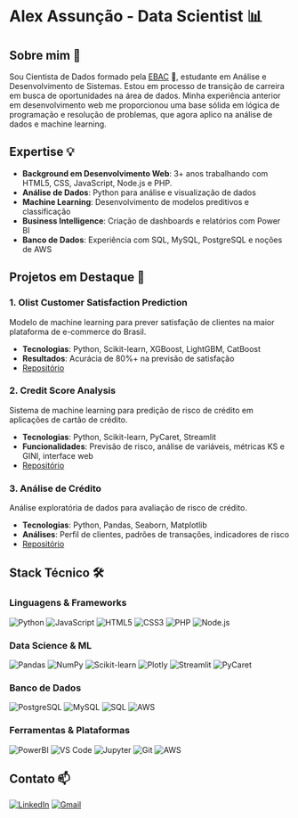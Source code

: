 # Alex Assunção - Data Scientist 📊

## Sobre mim 🚀
Sou Cientista de Dados formado pela [EBAC](https://ebaconline.com.br/) 🔗, estudante em Análise e Desenvolvimento de Sistemas. Estou em processo de transição de carreira em busca de oportunidades na área de dados. Minha experiência anterior em desenvolvimento web me proporcionou uma base sólida em lógica de programação e resolução de problemas, que agora aplico na análise de dados e machine learning.

## Expertise 💡
- **Background em Desenvolvimento Web**: 3+ anos trabalhando com HTML5, CSS, JavaScript, Node.js e PHP.
- **Análise de Dados**: Python para análise e visualização de dados
- **Machine Learning**: Desenvolvimento de modelos preditivos e classificação
- **Business Intelligence**: Criação de dashboards e relatórios com Power BI
- **Banco de Dados**: Experiência com SQL, MySQL, PostgreSQL e noções de AWS


## Projetos em Destaque 🌟


### 1. Olist Customer Satisfaction Prediction
Modelo de machine learning para prever satisfação de clientes na maior plataforma de e-commerce do Brasil.
- **Tecnologias**: Python, Scikit-learn, XGBoost, LightGBM, CatBoost
- **Resultados**: Acurácia de 80%+ na previsão de satisfação
- [Repositório](https://github.com/alexassuncaodados/Olist-E-commerce-Satisfaction-Prediction)

### 2. Credit Score Analysis
Sistema de machine learning para predição de risco de crédito em aplicações de cartão de crédito.
- **Tecnologias**: Python, Scikit-learn, PyCaret, Streamlit
- **Funcionalidades**: Previsão de risco, análise de variáveis, métricas KS e GINI, interface web
- [Repositório](https://github.com/alexassuncaodados/Project_CreditScore)


### 3. Análise de Crédito
Análise exploratória de dados para avaliação de risco de crédito.
- **Tecnologias**: Python, Pandas, Seaborn, Matplotlib
- **Análises**: Perfil de clientes, padrões de transações, indicadores de risco
- [Repositório](https://github.com/alexassuncaodados/analise-credito)

## Stack Técnico 🛠️

### Linguagens & Frameworks
![Python](https://img.shields.io/badge/Python-FFD43B?style=for-the-badge&logo=python&logoColor=blue)
![JavaScript](https://img.shields.io/badge/JavaScript-F7DF1E?style=for-the-badge&logo=javascript&logoColor=black)
![HTML5](https://img.shields.io/badge/HTML5-E34F26?style=for-the-badge&logo=html5&logoColor=white)
![CSS3](https://img.shields.io/badge/CSS3-1572B6?style=for-the-badge&logo=css3&logoColor=white)
![PHP](https://img.shields.io/badge/PHP-777BB4?style=for-the-badge&logo=php&logoColor=white)
![Node.js](https://img.shields.io/badge/Node.js-339933?style=for-the-badge&logo=nodedotjs&logoColor=white)

### Data Science & ML
![Pandas](https://img.shields.io/badge/Pandas-2C2D72?style=for-the-badge&logo=pandas&logoColor=white)
![NumPy](https://img.shields.io/badge/Numpy-777BB4?style=for-the-badge&logo=numpy&logoColor=white)
![Scikit-learn](https://img.shields.io/badge/scikit_learn-F7931E?style=for-the-badge&logo=scikit-learn&logoColor=white)
![Plotly](https://img.shields.io/badge/Plotly-239120?style=for-the-badge&logo=plotly&logoColor=white)
![Streamlit](https://img.shields.io/badge/Streamlit-FF4B4B?style=for-the-badge&logo=Streamlit&logoColor=white)
![PyCaret](https://img.shields.io/badge/PyCaret-23ADA7?style=for-the-badge&logo=PyCaret&logoColor=white)

### Banco de Dados
![PostgreSQL](https://img.shields.io/badge/PostgreSQL-4169E1?style=for-the-badge&logo=PostgreSQL&logoColor=white)
![MySQL](https://img.shields.io/badge/MySQL-4479A1?style=for-the-badge&logo=mysql&logoColor=white)
![SQL](https://img.shields.io/badge/SQL-FF8C00?style=for-the-badge&logo=sql&logoColor=white)
![AWS](https://img.shields.io/badge/Amazon_AWS-FF9900?style=for-the-badge&logo=amazonaws&logoColor=white)


### Ferramentas & Plataformas
![PowerBI](https://img.shields.io/badge/PowerBI-F2C811?style=for-the-badge&logo=Power%20BI&logoColor=white)
![VS Code](https://img.shields.io/badge/VSCode-0078D4?style=for-the-badge&logo=visual-studio-code&logoColor=white)
![Jupyter](https://img.shields.io/badge/Jupyter-F37626?style=for-the-badge&logo=Jupyter&logoColor=white)
![Git](https://img.shields.io/badge/Git-F05032?style=for-the-badge&logo=git&logoColor=white)
![AWS](https://img.shields.io/badge/Amazon_AWS-FF9900?style=for-the-badge&logo=amazonaws&logoColor=white)



## Contato 📫
[![LinkedIn](https://img.shields.io/badge/LinkedIn-0077B5?style=for-the-badge&logo=linkedin&logoColor=white)](www.linkedin.com/in/alexassuncaodata)
[![Gmail](https://img.shields.io/badge/Gmail-D14836?style=for-the-badge&logo=gmail&logoColor=white)](mailto:alexassuncao.dados@gmail.com)





